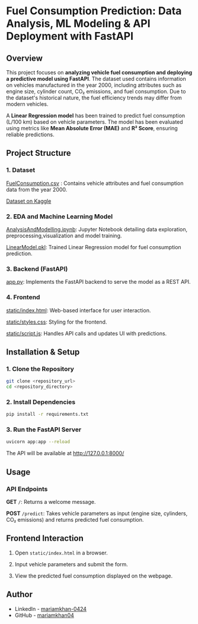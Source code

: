 # **Fuel Consumption Prediction: Data Analysis, ML Modeling & API Deployment with FastAPI**

## **Overview**

This project focuses on **analyzing vehicle fuel consumption and deploying a predictive model using FastAPI**. The dataset used contains information on vehicles manufactured in the year 2000, including attributes such as engine size, cylinder count, CO₂ emissions, and fuel consumption. Due to the dataset's historical nature, the fuel efficiency trends may differ from modern vehicles.

A **Linear Regression model** has been trained to predict fuel consumption (L/100 km) based on vehicle parameters. The model has been evaluated using metrics like **Mean Absolute Error (MAE)** and **R² Score**, ensuring reliable predictions.


## **Project Structure**

### **1. Dataset**

[FuelConsumption.csv](FuelConsumption.csv) : Contains vehicle attributes and fuel consumption data from the year 2000.

[Dataset on Kaggle](https://www.kaggle.com/datasets/krupadharamshi/fuelconsumption)

### **2. EDA and Machine Learning Model**

[AnalysisAndModelling.ipynb](AnalysisAndModelling.ipynb): Jupyter Notebook detailing data exploration, preprocessing,visualization and model training.

[LinearModel.pkl](LinearModel.pkl): Trained Linear Regression model for fuel consumption prediction.

### **3. Backend (FastAPI)**

[app.py](app.py): Implements the FastAPI backend to serve the model as a REST API.

### **4. Frontend**

[static/index.html](static/index.html): Web-based interface for user interaction.

[static/styles.css](static/styles.css): Styling for the frontend.

[static/script.js](static/script.js): Handles API calls and updates UI with predictions.


## **Installation & Setup**

### **1. Clone the Repository**

```bash  
git clone <repository_url>
cd <repository_directory>
```  

### **2. Install Dependencies**

```bash
pip install -r requirements.txt
```

### **3. Run the FastAPI Server**

```bash
uvicorn app:app --reload
```

The API will be available at http://127.0.0.1:8000/


## **Usage**

### **API Endpoints**

**GET** ```/```: Returns a welcome message.

**POST** ```/predict```: Takes vehicle parameters as input (engine size, cylinders, CO₂ emissions) and returns predicted fuel consumption.


## **Frontend Interaction**

1. Open ```static/index.html``` in a browser.

2. Input vehicle parameters and submit the form.

3. View the predicted fuel consumption displayed on the webpage.


## Author

- LinkedIn - [mariamkhan-0424](https://www.linkedin.com/in/mariam-khan0424)
- GitHub - [mariamkhan04](https://github.com/mariamkhan04)